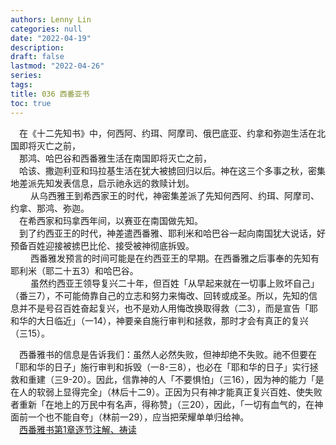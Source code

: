 ```yaml
---
authors: Lenny Lin
categories: null
date: "2022-04-19"
description: 
draft: false
lastmod: "2022-04-26"
series:
tags: 
title: 036 西番亚书
toc: true
---
```


　在《十二先知书》中，何西阿、约珥、阿摩司、俄巴底亚、约拿和弥迦生活在北国即将灭亡之前，  
　那鸿、哈巴谷和西番雅生活在南国即将灭亡之前，  
　哈该、撒迦利亚和玛拉基生活在犹大被掳回归以后。神在这三个多事之秋，密集地差派先知发表信息，启示祂永远的救赎计划。  
　
　从乌西雅王到希西家王的时代，神密集差派了先知何西阿、约珥、阿摩司、约拿、那鸿、弥迦。  
　在希西家和玛拿西年间，以赛亚在南国做先知。  
　到了约西亚王的时代，神差遣西番雅、耶利米和哈巴谷一起向南国犹大说话，好预备百姓迎接被掳巴比伦、接受被神彻底拆毁。  
　
　西番雅发预言的时间可能是在约西亚王的早期。在西番雅之后事奉的先知有耶利米（耶二十五3）和哈巴谷。  
　
　虽然约西亚王领导复兴二十年，但百姓「从早起来就在一切事上败坏自己」（番三7），不可能倚靠自己的立志和努力来悔改、回转或成圣。所以，先知的信息并不是号召百姓奋起复兴，也不是劝人用悔改换取得救（二3），而是宣告「耶和华的大日临近」（一14），神要亲自施行审判和拯救，那时才会有真正的复兴（三15）。

　西番雅书的信息是告诉我们：虽然人必然失败，但神却绝不失败。祂不但要在「耶和华的日子」施行审判和拆毁（一8-三8），也必在「耶和华的日子」实行拯救和重建（三9-20）。因此，信靠神的人「不要惧怕」（三16），因为神的能力「是在人的软弱上显得完全」（林后十二9）。正因为只有神才能真正复兴百姓、使失败者重新「在地上的万民中有名声，得称赞」（三20），因此，「一切有血气的，在神面前一个也不能自夸」（林前一29），应当把荣耀单单归给神。  
　[西番雅书第1章逐节注解、祷读](https://cmcbiblereading.com/2016/10/20/%e8%a5%bf%e7%95%aa%e9%9b%85%e4%b9%a6%e7%ac%ac1%e7%ab%a0%e9%80%90%e8%8a%82%e6%b3%a8%e8%a7%a3%e3%80%81%e7%a5%b7%e8%af%bb/)


